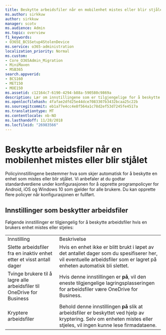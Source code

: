 ```yaml
---
title: Beskytte arbeidsfiler når en mobilenhet mistes eller blir stjålet
ms.author: sirkkuw
author: sirkkuw
manager: scotv
ms.audience: Admin
ms.topic: overview
f1_keywords:
- O365E_BCSSetup4StolenDevice
ms.service: o365-administration
localization_priority: Normal
ms.custom:
- Core_O365Admin_Migration
- MiniMaven
- MSB365
search.appverid:
- BCS160
- MET150
- MOE150
ms.assetid: c12164c7-6190-4294-b88a-590580c9869a
description: Lær om innstillingene som er tilgjengelige for å beskytte filene arbeid hvis en bruker enheten mistes eller stjeles.
ms.openlocfilehash: 4fafae2dfd25e44dce7083307b3432bcaa25c22b
ms.sourcegitcommit: eb1a77e4cc4e8f564a1c78d2ef53d7245fe4517a
ms.translationtype: MT
ms.contentlocale: nb-NO
ms.lasthandoff: 11/28/2018
ms.locfileid: "26983566"
---
```

# <a name="protect-work-files-when-a-mobile-device-is-lost-or-stolen"></a>Beskytte arbeidsfiler når en mobilenhet mistes eller blir stjålet

Policyinnstillingene bestemmer hva som skjer automatisk for å beskytte en enhet som mistes eller blir stjålet. Vi anbefaler at du godtar standardverdiene under konfigurasjonen for å opprette programpolicyer for Android, iOS og Windows 10 som gjelder for alle brukere. Du kan opprette flere policyer når konfigurasjonen er fullført.
  
## <a name="settings-that-protect-work-files"></a>Innstillinger som beskytter arbeidsfiler

Følgende innstillinger er tilgjengelig for å beskytte arbeidsfiler hvis en brukers enhet mistes eller stjeles:
  
|||
|:-----|:-----|
|Innstilling  <br/> |Beskrivelse  <br/> |
|Slette arbeidsfiler fra en inaktiv enhet etter et visst antall dager  <br/> |Hvis en enhet ikke er blitt brukt i løpet av det antallet dager som du spesifiserer her, vil eventuelle arbeidsfiler som er lagret på enheten automatisk bli slettet.  <br/> |
|Tvinge brukere til å lagre alle arbeidsfiler til OneDrive for Business  <br/> |Hvis denne innstillingen er **på**, vil den eneste tilgjengelige lagringsplasseringen for arbeidsfiler være OneDrive for Business.  <br/> |
|Kryptere arbeidsfiler  <br/> |Behold denne innstillingen **på** slik at arbeidsfiler er beskyttet ved hjelp av kryptering. Selv om enheten mistes eller stjeles, vil ingen kunne lese firmadataene.  <br/> |
   

